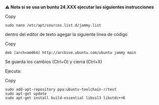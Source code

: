 **⚠️ Nota si se usa un buntu 24.XXX ejecutar las siguientes instrucciones**

Copy

```plaintext
sudo nano /etc/apt/sources.list.d/jammy.list
```

dentro del editor de texto agegar la siguiente linea de código

Copy

```plaintext
deb [arch=amd64] http://archive.ubuntu.com/ubuntu jammy main
```

Se guarda los cambios (Ctrl+O) y cierra (Ctrl+X)

Ejecuta:

Copy

```plaintext
sudo add-apt-repository ppa:ubuntu-toolchain-r/test
sudo apt-get update
sudo apt-get install build-essential libssl3 libstdc++6
```
